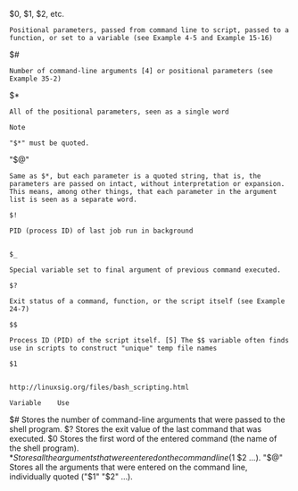 $0, $1, $2, etc.

    Positional parameters, passed from command line to script, passed to a function, or set to a variable (see Example 4-5 and Example 15-16)
$#

    Number of command-line arguments [4] or positional parameters (see Example 35-2)
$*

    All of the positional parameters, seen as a single word

    Note	

    "$*" must be quoted.
"$@"

    Same as $*, but each parameter is a quoted string, that is, the parameters are passed on intact, without interpretation or expansion. This means, among other things, that each parameter in the argument list is seen as a separate word.
	
	$!

    PID (process ID) of last job run in background
	
	
	$_

    Special variable set to final argument of previous command executed.
	
	$?

    Exit status of a command, function, or the script itself (see Example 24-7)
	
	$$

    Process ID (PID) of the script itself. [5] The $$ variable often finds use in scripts to construct "unique" temp file names
	
	$1
	
	
	http://linuxsig.org/files/bash_scripting.html
	
	Variable 	Use
$# 	Stores the number of command-line arguments that were passed to the shell program.
$? 	Stores the exit value of the last command that was executed.
$0 	Stores the first word of the entered command (the name of the shell program).
$* 	Stores all the arguments that were entered on the command line ($1 $2 ...).
"$@" 	Stores all the arguments that were entered on the command line, individually quoted ("$1" "$2" ...).